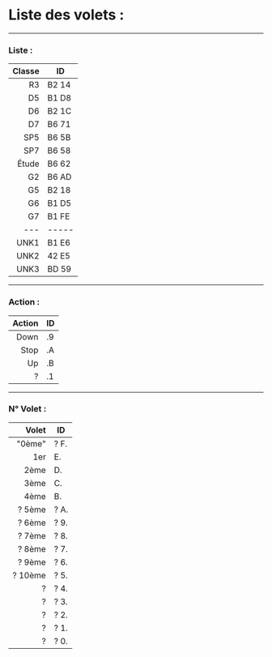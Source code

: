 # Liste des volets : 
---
### Liste :
| Classe | ID |
|-----:|-----------|
| R3 | B2 14 |
| D5 | B1 D8 |
| D6 | B2 1C |
| D7 | B6 71 |
| SP5 | B6 5B |
| SP7 | B6 58 |
| Étude | B6 62 |
| G2 | B6 AD |
| G5 | B2 18 |
| G6 | B1 D5 |
| G7 | B1 FE |
| --- | ----- |
| UNK1 | B1 E6 |
| UNK2 | 42 E5 |
| UNK3 | BD 59 |

---
### Action :
| Action | ID |
|-------:|----|
| Down | .9 |
| Stop | .A |
| Up | .B |
| ? | .1 |

---
### N° Volet :
| Volet | ID |
|------:|----|
| "0ème" | ? F. |
| 1er | E. |
| 2ème | D. |
| 3ème | C. |
| 4ème | B. |
| ? 5ème | ? A. |
| ? 6ème | ? 9. | 
| ? 7ème | ? 8. |
| ? 8ème | ? 7. |
| ? 9ème | ? 6. |
| ? 10ème| ? 5. |
| ?| ? 4. |
| ?| ? 3. |
| ?| ? 2. |
| ?| ? 1. |
| ?| ? 0. |
